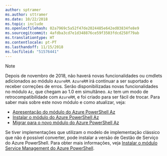 ```yaml
---
author: sptramer
ms.author: sttramer
ms.date: 10/22/2018
ms.topic: include
ms.openlocfilehash: 02a7969c5a52f47de2024485e642ed03834fe8e9
ms.sourcegitcommit: 4afdba3cd7e1d348876ce59f3503fdcd258f79ab
ms.translationtype: HT
ms.contentlocale: pt-PT
ms.lasthandoff: 11/15/2018
ms.locfileid: "51576441"
---
```

> [!NOTE]
> 
> Depois de novembro de 2018, não haverá novas funcionalidades ou cmdlets adicionados ao módulo `AzureRM`. `AzureRM` irá continuar a ser suportado e receber correções de erros. Serão disponibilizadas novas funcionalidades no módulo `Az`, que chegam ao 1.0 em simultâneo. `Az` tem um modo de retrocompatibilidade com `AzureRM`, e foi criado para ser fácil de trocar. Para saber mais sobre este novo módulo e como atualizar, veja:
>
> * [Apresentação do módulo do Azure PowerShell Az](/powershell/azure/new-azureps-module-az)
> * [Instalar o módulo do Azure PowerShell Az](/powershell/azure/install-az-ps)
> * [Migrar para o novo módulo do Azure PowerShell Az](/powershell/azure/migrate-from-azurerm-to-az)
>
> Se tiver implementações que utilizam o modelo de implementação clássico que não é possível converter, pode instalar a versão de Gestão de Serviço do Azure PowerShell. Para obter mais informações, veja [Instalar o módulo Service Management do Azure PowerShell](/powershell/azure/servicemanagement/install-azure-ps).
